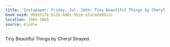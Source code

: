 ```yaml
---
title: 'Instapaper: Friday, Jul. 18th: Tiny Beautiful Things by Cheryl Strayed.'
book_uuid: d093f17e-b12b-490c-9b1e-afacada8912c
location: 1065-1065
source: kindle
---
```


Tiny Beautiful Things by Cheryl Strayed.